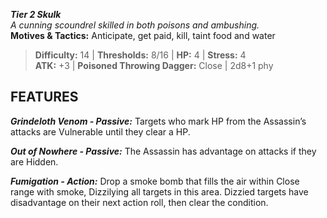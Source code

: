 ***Tier 2 Skulk***  
*A cunning scoundrel skilled in both poisons and ambushing.*  
**Motives & Tactics:** Anticipate, get paid, kill, taint food and water

> **Difficulty:** 14 | **Thresholds:** 8/16 | **HP:** 4 | **Stress:** 4  
> **ATK:** +3 | **Poisoned Throwing Dagger:** Close | 2d8+1 phy  

## FEATURES

***Grindeloth Venom - Passive:*** Targets who mark HP from the Assassin’s attacks are Vulnerable until they clear a HP.

***Out of Nowhere - Passive:*** The Assassin has advantage on attacks if they are Hidden.

***Fumigation - Action:*** Drop a smoke bomb that fills the air within Close range with smoke, Dizzilying all targets in this area. Dizzied targets have disadvantage on their next action roll, then clear the condition.
